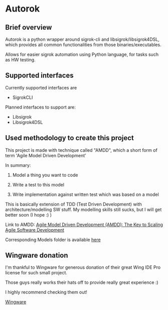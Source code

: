 # Autorok

## Brief overview

Autorok is a python wrapper around sigrok-cli and libsigrok/libsigrok4DSL, which provides all common functionalities
from those binaries/executables.

Allows for easier sigrok automation using Python language, for tasks such as HW testing.

## Supported interfaces

Currently supported interfaces are

- SigrokCLI

Planned interfaces to support are:

- Libsigrok
- Libsigrok4DSL

## Used methodology to create this project

This project is made with technique called "AMDD", which a short form of term 'Agile Model Driven Development'

In summary:

1. Model a thing you want to code

2. Write a test to this model

3. Write implementation against written test which was based on a model

This is basically extension of TDD (Test Driven Development) with architecture/modelling SW stuff. My modelling skills still sucks, but I will get better soon (I hope :) )

Link to AMDD: [Agile Model Driven Development (AMDD): The Key to Scaling Agile Software Development](http://www.agilemodeling.com/essays/amdd.htm)

Corresponding Models folder is available [here](https://git.sr.ht/~khazakar/KhazAkar-AMDD-models)

## Wingware donation

I'm thankful to Wingware for generous donation of their great Wing IDE Pro license for such small project.

Those guys really works their hats off to provide really great experience :)

I highly recommend checking them out!

[Wingware](https://wingware.com)
